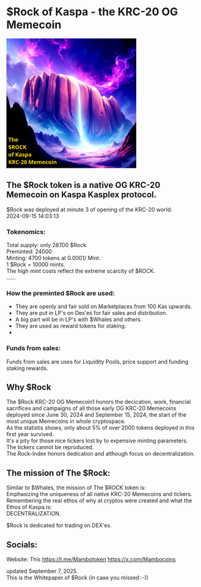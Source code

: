 # $Rock of Kaspa - the KRC-20 OG Memecoin

<img src="https://raw.githubusercontent.com/Mambo-Token/Solidcoins/refs/heads/main/logos/Rock-Logo.png" width="340" height="340">

## The $Rock token is a native OG KRC-20 Memecoin on Kaspa Kasplex protocol.
$Rock was deployed at minute 3 of opening of the KRC-20 world:  
2024-09-15 14:03:13   

### Tokenomics:  
Total supply: only 28700 $Rock  
Preminted: 24000  
Minting: 4700 tokens at 0.0001/ Mint.  
1 $Rock = 10000 mints.  
The high mint costs reflect the extreme scarcity of $ROCK.  
......
### How the preminted $Rock are used:  
- They are openly and fair sold on Marketplaces from 100 Kas upwards.  
- They are put in LP's on Dex'es for fair sales and distribution.
- A big part will be in LP's with $Whales and others.  
- They are used as reward tokens for staking.
- 
### Funds from sales:  
Funds from sales are uses for Liquidity Pools, price support and funding staking rewards.  

## Why $Rock
The $Rock KRC-20 OG Memecoin1
honors the decication, work, financial sacrifices and campaigns of all those early OG KRC-20 Memecoins  
deployed since June 30, 2024 and September 15, 2024, the start of the most unique Memecoins in whole cryptospace.   
As the statistis shows, only about 5% of over 2000 tokens deployed in this first year survived.  
It's a pity for those nice tickers lost by to expensive minting parameters. The tickers cannot be reproduced.  
The Rock-Index honors dedication and although focus on decentralization.  

## The mission of The $Rock:
Similar to $Whales, the mission of The $ROCK token is:  
Emphasizing the uniqueness of all native KRC-20 Memecoins and tickers.  
Remembering the real ethos of why at cryptos were created and what the Ethos of Kaspa is:  
DECENTRALIZATION.  

$Rock is dedicated for trading on DEX'es.  

## Socials:
Website: This
https://t.me/Mambotoken
https://x.com/Mambocoins

updated September 7, 2025.  
This is the Whitepaper of $Rock (in case you missed :-))  
